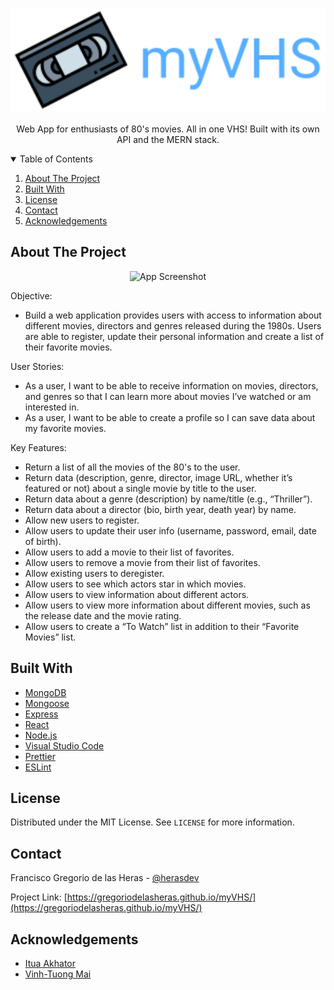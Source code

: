 <!-- PROJECT LOGO -->
<p align="center">
  <a href="https://gregoriodelasheras.github.io/myVHS/">
    <img src="img/logo-readme.svg" alt="Logo" width="600">
  </a>
  <p align="center">
    Web App for enthusiasts of 80's movies. All in one VHS! Built with its own API and the MERN stack.
  </p>
</p>

<!-- TABLE OF CONTENTS -->
<details open="open">
  <summary>Table of Contents</summary>
  <ol>
    <li><a href="#about-the-project">About The Project</a></li>
    <li><a href="#built-with">Built With</a></li>
    <li><a href="#license">License</a></li>
    <li><a href="#contact">Contact</a></li>
    <li><a href="#acknowledgements">Acknowledgements</a></li>
  </ol>
</details>

<!-- ABOUT THE PROJECT -->
## About The Project

<p align="center">
  <img src="img/screenshot-app.png" alt="App Screenshot">
</p>

Objective:
- Build a web application provides users with access to information about different movies, directors and genres released during the 1980s. Users are able to register, update their personal information and create a list of their favorite movies.

User Stories:
- As a user, I want to be able to receive information on movies, directors, and genres so that I can learn more about movies I’ve watched or am interested in.
- As a user, I want to be able to create a profile so I can save data about my favorite movies.

Key Features: 
- Return a list of all the movies of the 80's to the user.
- Return data (description, genre, director, image URL, whether it’s featured or not) about a single movie by title to the user.
- Return data about a genre (description) by name/title (e.g., “Thriller”).
- Return data about a director (bio, birth year, death year) by name.
- Allow new users to register.
- Allow users to update their user info (username, password, email, date of birth).
- Allow users to add a movie to their list of favorites.
- Allow users to remove a movie from their list of favorites.
- Allow existing users to deregister.
- Allow users to see which actors star in which movies.
- Allow users to view information about different actors.
- Allow users to view more information about different movies, such as the release date and the movie rating.
- Allow users to create a “To Watch” list in addition to their “Favorite Movies” list.

## Built With

- [MongoDB](https://www.mongodb.com/)
- [Mongoose](https://mongoosejs.com/)
- [Express](https://expressjs.com/)
- [React](https://reactjs.org/)
- [Node.js](https://nodejs.org/)
- [Visual Studio Code](https://code.visualstudio.com/)
- [Prettier](https://prettier.io/)
- [ESLint](https://eslint.org/)

## License

Distributed under the MIT License. See `LICENSE` for more information.

<!-- CONTACT -->
## Contact

Francisco Gregorio de las Heras - [@herasdev](https://twitter.com/herasdev)

Project Link: [https://gregoriodelasheras.github.io/myVHS/](https://gregoriodelasheras.github.io/myVHS/)

<!-- ACKNOWLEDGEMENTS -->
## Acknowledgements

* [Itua Akhator](https://github.com/iakhator)
* [Vinh-Tuong Mai](https://github.com/mvtuong)
